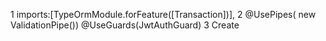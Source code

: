1 imports:[TypeOrmModule.forFeature([Transaction])],
2 @UsePipes( new ValidationPipe())
    @UseGuards(JwtAuthGuard)
3 Create